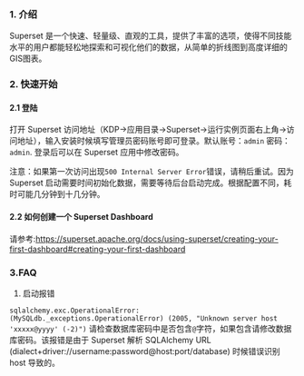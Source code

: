 ### 1. 介绍
Superset 是一个快速、轻量级、直观的工具，提供了丰富的选项，使得不同技能水平的用户都能轻松地探索和可视化他们的数据，从简单的折线图到高度详细的GIS图表。

### 2. 快速开始
#### 2.1 登陆
打开 Superset 访问地址（KDP->应用目录->Superset->运行实例页面右上角->访问地址），输入安装时候填写管理员密码账号即可登录。默认账号：`admin` 密码：`admin`.
登录后可以在 Superset 应用中修改密码。

注意：如果第一次访问出现`500 Internal Server Error`错误，请稍后重试。因为Superset 启动需要时间初始化数据，需要等待后台启动完成。根据配置不同，耗时可能几分钟到十几分钟。


#### 2.2 如何创建一个 Superset Dashboard
请参考:https://superset.apache.org/docs/using-superset/creating-your-first-dashboard#creating-your-first-dashboard


### 3.FAQ

1. 启动报错
   
`sqlalchemy.exc.OperationalError: (MySQLdb._exceptions.OperationalError) (2005, "Unknown server host 'xxxxx@yyyy' (-2)")`
请检查数据库密码中是否包含`@`字符，如果包含请修改数据库密码。该报错是由于 Superset 解析 SQLAlchemy URL (dialect+driver://username:password@host:port/database) 时候错误识别 host 导致的。